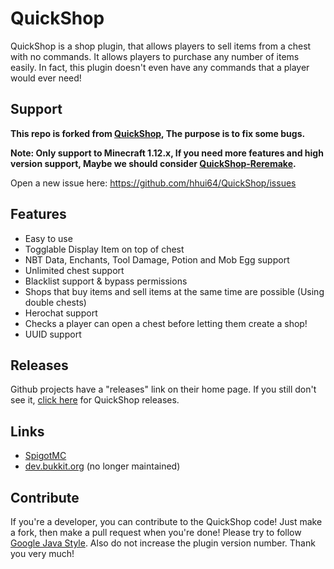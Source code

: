 # QuickShop
QuickShop is a shop plugin, that allows players to sell items from a chest with no commands.  It allows players to purchase any number of items easily.  In fact, this plugin doesn't even have any commands that a player would ever need!

## Support
**This repo is forked from [QuickShop](https://github.com/KaiKikuchi/QuickShop), The purpose is to fix some bugs.**

**Note: Only support to Minecraft 1.12.x, If you need more features and high version support, Maybe we should consider [QuickShop-Reremake](https://github.com/Ghost-chu/QuickShop-Reremake).**

Open a new issue here: https://github.com/hhui64/QuickShop/issues

## Features
- Easy to use
- Togglable Display Item on top of chest
- NBT Data, Enchants, Tool Damage, Potion and Mob Egg support
- Unlimited chest support
- Blacklist support & bypass permissions
- Shops that buy items and sell items at the same time are possible (Using double chests)
- Herochat support
- Checks a player can open a chest before letting them create a shop!
- UUID support

## Releases
Github projects have a "releases" link on their home page. If you still don't see it, [click here](https://github.com/KaiKikuchi/QuickShop/releases) for QuickShop releases.

## Links
- [SpigotMC](https://www.spigotmc.org/resources/quickshop.18676/)
- [dev.bukkit.org](http://dev.bukkit.org/bukkit-plugins/quickshop-notlikeme/) (no longer maintained)

## Contribute
If you're a developer, you can contribute to the QuickShop code! Just make a fork, then make a pull request when you're done! Please try to follow [Google Java Style](https://google.github.io/styleguide/javaguide.html). Also do not increase the plugin version number. Thank you very much!
